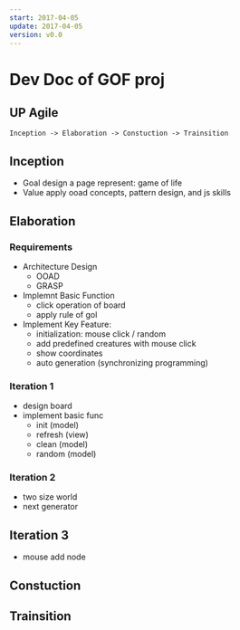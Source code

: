 ```yaml
---
start: 2017-04-05
update: 2017-04-05
version: v0.0
---
```


# Dev Doc of GOF proj

## UP Agile
`Inception -> Elaboration -> Constuction -> Trainsition`

## Inception
* Goal
design a page represent: game of life
* Value
apply ooad concepts, pattern design, and js skills

## Elaboration
### Requirements
* Architecture Design
  - OOAD
  - GRASP
* Implemnt Basic Function
  - click operation of board
  - apply rule of gol
* Implement Key Feature:
  - initialization: mouse click  / random
  - add predefined creatures with mouse click
  - show coordinates
  - auto generation (synchronizing programming)

### Iteration 1
* design board
* implement basic func
  - init (model)
  - refresh (view)
  - clean (model)
  - random (model)

### Iteration 2
* two size world
* next generator

## Iteration 3
* mouse add node

## Constuction


## Trainsition

